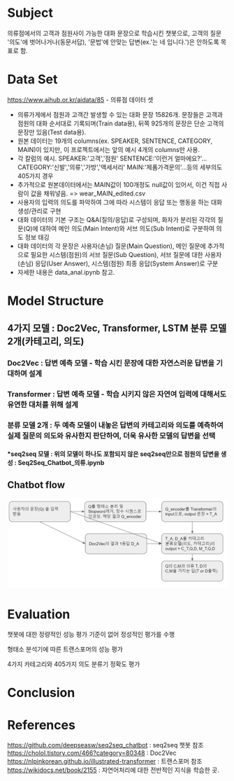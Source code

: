 # Subject

의류점에서의 고객과 점원사이 가능한 대화 문장으로 학습시킨 챗봇으로, 고객의 질문 '의도'에 벗어나거나(동문서답), '문법'에 안맞는 답변(ex.'는 네 입니다.')은 안하도록 목표로 함.

# Data Set

https://www.aihub.or.kr/aidata/85 - 의류점 데이터 셋

- 의류가게에서 점원과 고객간 발생할 수 있는 대화 문장 15826개. 문장들은 고객과 점원의 대화 순서대로 기록되며(Train data용), 뒤쪽 925개의 문장은 단순 고객의 문장만 있음(Test data용).
- 원본 데이터는 19개의 columns(ex. SPEAKER, SENTENCE, CATEGORY, MAIN)이 있지만, 이 프로젝트에서는 앞의 예시 4개의 columns만 사용.
- 각 칼럼의 예시. SPEAKER:'고객','점원'   SENTENCE:'이런거 얼마에요?'...   CATEGORY:'신발','의류','가방','액세서리'    MAIN:'제품가격문의'...등의 세부의도 405가지 경우
- 추가적으로 원본데이터에서는 MAIN값이 100개정도 null값이 있어서, 이건 직접 사람이 값을 채워넣음. => wear_MAIN_edited.csv
- 사용자의 입력의 의도를 파악하여 그에 따라 시스템이 응답 또는 행동을 하는 대화 생성/관리로 구현
- 대화 데이터의 기본 구조는 Q&A(질의/응답)로 구성되며, 화자가 분리된 각각의 질문(Q)에 대하여 메인 의도(Main Intent)와 서브 의도(Sub Intent)로 구분하여 의도 정보 태깅
- 대화 데이터의 각 문장은 사용자(손님) 질문(Main Question), 메인 질문에 추가적으로 필요한 시스템(점원)의 서브 질문(Sub Question), 서브 질문에 대한 사용자(손님) 응답(User Answer), 시스템(점원) 최종 응답(System Answer)로 구분
- 자세한 내용은 data_anal.ipynb 참고.


# Model Structure

## 4가지 모델 : Doc2Vec, Transformer, LSTM 분류 모델 2개(카테고리, 의도)
### Doc2Vec : 답변 예측 모델 - 학습 시킨 문장에 대한 자연스러운 답변을 기대하며 설계
### Transformer : 답변 예측 모델 - 학습 시키지 않은 자연여 입력에 대해서도 유연한 대처를 위해 설계
### 분류 모델 2개 : 두 예측 모델이 내놓은 답변의 카테고리와 의도를 예측하여 실제 질문의 의도와 유사한지 판단하여, 더욱 유사한 모델의 답변을 선택


#### *seq2seq 모델 : 위의 모델이 하나도 포함되지 않은 seq2seq만으로 점원의 답변을 생성 : Seq2Seq_Chatbot_의류.ipynb

## Chatbot flow

![image-20201106232513361](image-20201106232513361.png)



# Evaluation

챗봇에 대한 정량적인 성능 평가 기준이 없어 정성적인 평가를 수행



형태소 분석기에 따른 트랜스포머의 성능 평가



4가지 카테고리와 405가지 의도 분류기 정확도 평가



# Conclusion







# References

https://github.com/deepseasw/seq2seq_chatbot : seq2seq 챗봇 참조  
https://cholol.tistory.com/466?category=80348 : Doc2Vec 
https://nlpinkorean.github.io/illustrated-transformer : 트랜스포머 참조  
https://wikidocs.net/book/2155 : 자연어처리에 대한 전반적인 지식을 학습한 곳.  
